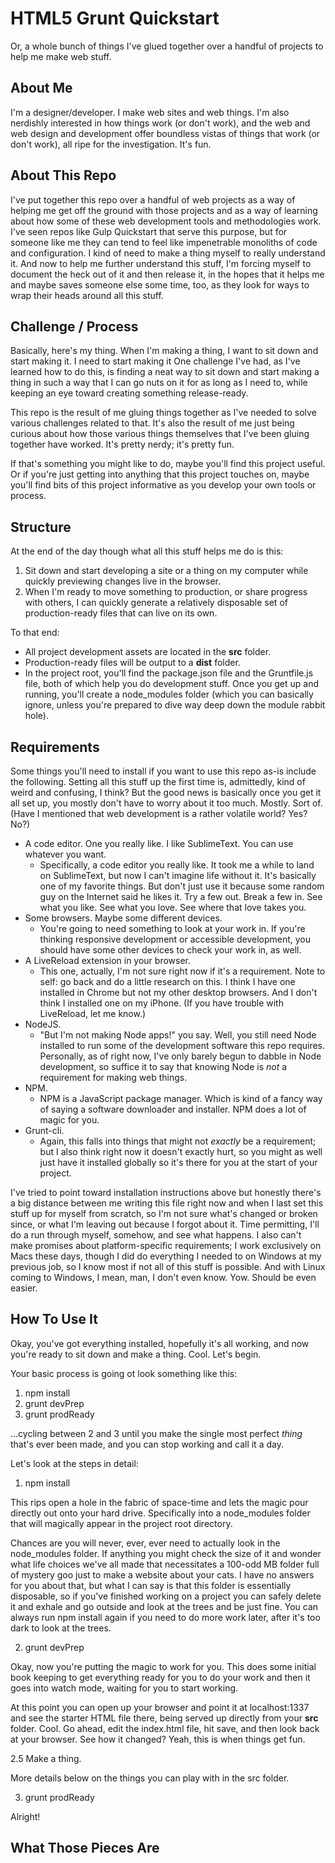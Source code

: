 # HTML5 Grunt Quickstart
Or, a whole bunch of things I've glued together over a handful of projects to help me make web stuff.

## About Me
I'm a designer/developer. I make web sites and web things. I'm also nerdishly interested in how things work (or don't work), and the web and web design and development offer boundless vistas of things that work (or don't work), all ripe for the investigation. It's fun.

## About This Repo
I've put together this repo over a handful of web projects as a way of helping me get off the ground with those projects and as a way of learning about how some of these web development tools and methodologies work. I've seen repos like Gulp Quickstart that serve this purpose, but for someone like me they can tend to feel like impenetrable monoliths of code and configuration. I kind of need to make a thing myself to really understand it. And now to help me further understand this stuff, I'm forcing myself to document the heck out of it and then release it, in the hopes that it helps me and maybe saves someone else some time, too, as they look for ways to wrap their heads around all this stuff.

## Challenge / Process
Basically, here's my thing. When I'm making a thing, I want to sit down and start making it.  I need to start making it One challenge I've had, as I've learned how to do this, is finding a neat way to sit down and start making a thing in such a way that I can go nuts on it for as long as I need to, while keeping an eye toward creating something release-ready.

This repo is the result of me gluing things together as I've needed to solve various challenges related to that. It's also the result of me just being curious about how those various things themselves that I've been gluing together have worked. It's pretty nerdy; it's pretty fun.

If that's something you might like to do, maybe you'll find this project useful. Or if you're just getting into anything that this project touches on, maybe you'll find bits of this project informative as you develop your own tools or process.

## Structure
At the end of the day though what all this stuff helps me do is this:

1. Sit down and start developing a site or a thing on my computer while quickly previewing changes live in the browser.
2. When I'm ready to move something to production, or share progress with others, I can quickly generate a relatively disposable set of production-ready files that can live on its own.

To that end:

- All project development assets are located in the **src** folder.
- Production-ready files will be output to a **dist** folder.
- In the project root, you'll find the package.json file and the Gruntfile.js file, both of which help you do development stuff. Once you get up and running, you'll create a node_modules folder (which you can basically ignore, unless you're prepared to dive way deep down the module rabbit hole).

## Requirements
Some things you'll need to install if you want to use this repo as-is include the following. Setting all this stuff up the first time is, admittedly, kind of weird and confusing, I think? But the good news is basically once you get it all set up, you mostly don't have to worry about it too much. Mostly. Sort of. (Have I mentioned that web development is a rather volatile world? Yes? No?)

- A code editor. One you really like. I like SublimeText. You can use whatever you want.
    + Specifically, a code editor you really like. It took me a while to land on SublimeText, but now I can't imagine life without it. It's basically one of my favorite things. But don't just use it because some random guy on the Internet said he likes it. Try a few out. Break a few in. See what you like. See what you love. See where that love takes you.
- Some browsers. Maybe some different devices.
    + You're going to need something to look at your work in. If you're thinking responsive development or accessible development, you should have some other devices to check your work in, as well.
- A LiveReload extension in your browser.
    + This one, actually, I'm not sure right now if it's a requirement. Note to self: go back and do a little research on this. I think I have one installed in Chrome but not my other desktop browsers. And I don't think I installed one on my iPhone. (If you have trouble with LiveReload, let me know.)
- NodeJS.
    + "But I'm not making Node apps!" you say. Well, you still need Node installed to run some of the development software this repo requires. Personally, as of right now, I've only barely begun to dabble in Node development, so suffice it to say that knowing Node is *not* a requirement for making web things.
- NPM.
    + NPM is a JavaScript package manager. Which is kind of a fancy way of saying a software downloader and installer. NPM does a lot of magic for you.
- Grunt-cli.
    + Again, this falls into things that might not *exactly* be a requirement; but I also think right now it doesn't exactly hurt, so you might as well just have it installed globally so it's there for you at the start of your project.

I've tried to point toward installation instructions above but honestly there's a big distance between me writing this file right now and when I last set this stuff up for myself from scratch, so I'm not sure what's changed or broken since, or what I'm leaving out because I forgot about it. Time permitting, I'll do a run through myself, somehow, and see what happens. I also can't make promises about platform-specific requirements; I work exclusively on Macs these days, though I did do everything I needed to on Windows at my previous job, so I know most if not all of this stuff is possible. And with Linux coming to Windows, I mean, man, I don't even know. Yow. Should be even easier.

## How To Use It
Okay, you've got everything installed, hopefully it's all working, and now you're ready to sit down and make a thing. Cool. Let's begin.

Your basic process is going ot look something like this:

1. npm install
2. grunt devPrep
3. grunt prodReady

...cycling between 2 and 3 until you make the single most perfect *thing* that's ever been made, and you can stop working and call it a day.

Let's look at the steps in detail:

1. npm install

This rips open a hole in the fabric of space-time and lets the magic pour directly out onto your hard drive. Specifically into a node_modules folder that will magically appear in the project root directory.

Chances are you will never, ever, ever need to actually look in the node_modules folder. If anything you might check the size of it and wonder what life choices we've all made that necessitates a 100-odd MB folder full of mystery goo just to make a website about your cats. I have no answers for you about that, but what I can say is that this folder is essentially disposable, so if you've finished working on a project you can safely delete it and exhale and go outside and look at the trees and be just fine. You can always run npm install again if you need to do more work later, after it's too dark to look at the trees.

2. grunt devPrep

Okay, now you're putting the magic to work for you. This does some initial book keeping to get everything ready for you to do your work and then it goes into watch mode, waiting for you to start working.

At this point you can open up your browser and point it at localhost:1337 and see the starter HTML file there, being served up directly from your **src** folder. Cool. Go ahead, edit the index.html file, hit save, and then look back at your browser. See how it changed? Yeah, this is when things get fun.

2.5 Make a thing.

More details below on the things you can play with in the src folder.

3. grunt prodReady

Alright!


## What Those Pieces Are
